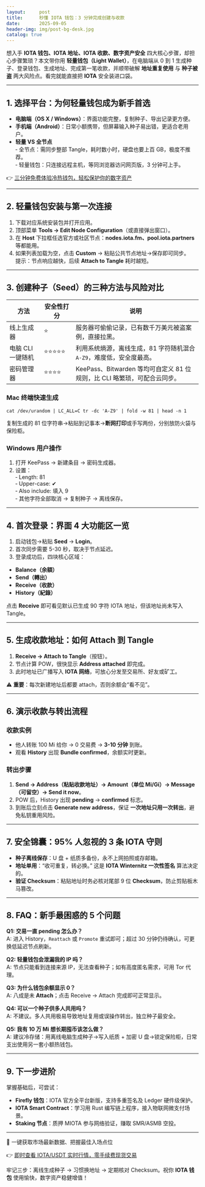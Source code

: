 ```yaml
---
layout:     post
title:      秒懂 IOTA 钱包：3 分钟完成创建与收款
date:       2025-09-05
header-img: img/post-bg-desk.jpg
catalog: true
---
```


想入手 **IOTA 钱包、IOTA 地址、IOTA 收款、数字资产安全** 四大核心步骤，却担心步骤繁琐？本文带你用 **轻量钱包（Light Wallet）**，在电脑端从 0 到 1 生成种子、登录钱包、生成地址、完成第一笔收款，并顺带破解 **地址重复使用** 与 **种子被盗** 两大风险点。看完就能直接把 **IOTA** 安全装进口袋。

---

## 1. 选择平台：为何轻量钱包成为新手首选

- **电脑端（OS X / Windows）**：界面功能完整，复制种子、导出记录更方便。  
- **手机端（Android）**：日常小额携带，但屏幕输入种子易出错，更适合老用户。  
- **轻量 VS 全节点**  
  ‑ 全节点：需同步整部 Tangle，耗时数小时，硬盘也要上百 GB，极度不推荐。  
  ‑ 轻量钱包：只连接远程主机，等同浏览器访问网页版，3 分钟可上手。

👉 [三分钟免费体验冷热钱包，轻松保护你的数字资产](https://okxdog.com/)

---

## 2. 轻量钱包安装与第一次连接

1. 下载对应系统安装包并打开应用。  
2. 顶部菜单 **Tools → Edit Node Configuration**（或直接弹出窗口）。  
3. 在 **Host** 下拉框任选官方或社区节点：**nodes.iota.fm、pool.iota.partners** 等都能用。  
4. 如果列表加载为空，点击 **Custom** → 粘贴公共节点地址→保存即可同步。  
   提示：节点响应越快，后续 **Attach to Tangle** 耗时越短。

---

## 3. 创建种子（Seed）的三种方法与风险对比

| 方法              | 安全性打分 | 说明                                                                 |
|-------------------|------------|----------------------------------------------------------------------|
| 线上生成器        | ⭐         | 服务器可偷偷记录，已有数千万美元被盗案例，直接拉黑。                     |
| 电脑 CLI 一键随机 | ⭐⭐⭐⭐⭐   | 利用系统熵源，离线生成，81 字符随机混合 `A-Z9`，难度低，安全度最高。       |
| 密码管理器        | ⭐⭐⭐⭐    | KeePass、Bitwarden 等均可自定义 81 位规则，比 CLI 略繁琐，可配合云同步。    |

### Mac 终端快速生成

```
cat /dev/urandom | LC_ALL=C tr -dc 'A-Z9' | fold -w 81 | head -n 1
```

复制生成的 81 位字符串→粘贴到记事本→**断网打印**或手写两份，分别放防火袋与保险柜。  

### Windows 用户操作

1. 打开 KeePass → 新建条目 → 密码生成器。  
2. 设置：  
   ‑ Length: 81  
   ‑ Upper-case: ✔  
   ‑ Also include: 填入 9  
   ‑ 其他字符全部取消 → 复制种子 → 离线保存。

---

## 4. 首次登录：界面 4 大功能区一览

1. 启动钱包→粘贴 **Seed** → **Login**。  
2. 首次同步需要 5-30 秒，取决于节点延迟。  
3. 登录成功后，四块核心区域：

- **Balance（余額）**  
- **Send（轉出）**  
- **Receive（收款）**  
- **History（紀錄）**

点击 **Receive** 即可看见默认已生成 90 字符 IOTA 地址，但该地址尚未写入 Tangle。

---

## 5. 生成收款地址：如何 Attach 到 Tangle

1. **Receive → Attach to Tangle**（按钮）。  
2. 节点计算 POW，很快显示 **Address attached** 即完成。  
3. 此时地址已广播写入 **IOTA 网络**，可放心分发至交易所、好友或矿工。  

⚠️ **重要**：每次新建地址后都要 attach，否则余额会“看不见”。

---

## 6. 演示收款与转出流程

### 收款实例

- 他人转账 100 Mi 给你 → 0 交易费 → **3-10 分钟** 到账。  
- 观看 **History** 出现 **Bundle confirmed**，余额实时更新。

### 转出步骤

1. **Send → Address（粘贴收款地址）→ Amount（单位 Mi/Gi）→ Message（可留空）→ Send it now**。  
2. POW 后，History 出现 **pending** → **confirmed** 标志。  
3. 到账后立刻点击 **Generate new address**，保证 **一次地址只用一次转出**，避免私钥重用风险。

---

## 7. 安全锦囊：95% 人忽视的 3 条 IOTA 守则

- **种子离线保存**：U 盘 + 纸质多备份，永不上网拍照或存邮箱。  
- **地址单用**：“收可重复，转必换。” 这是 **IOTA Winternitz 一次性签名** 算法决定的。  
- **验证 Checksum**：粘贴地址时务必核对尾部 9 位 **Checksum**，防止剪贴板木马篡改。

---

## 8. FAQ：新手最困惑的 5 个问题

**Q1: 交易一直 pending 怎么办？**  
A: 进入 History，`Reattach` 或 `Promote` 重试即可；超过 30 分钟仍待确认，可更换低延迟节点刷新。

**Q2: 轻量钱包会泄漏我的 IP 吗？**  
A: 节点只能看到连接来源 IP，无法查看种子；如有高度匿名需求，可用 Tor 代理。

**Q3: 为什么钱包余额显示 0？**  
A: 八成是未 **Attach**；点击 Receive → Attach 完成即可正常显示。

**Q4: 可以一个种子供多人共用吗？**  
A: 不建议。多人共用极易导致地址复用或误操作转出，独立种子最安全。

**Q5: 我有 10 万 Mi 想长期囤币该怎么做？**  
A: 建议冷存储：用离线电脑生成种子→写入纸质 + 加密 U 盘→锁定保险柜，日常支出使用另一套小额热钱包。

---

## 9. 下一步进阶

掌握基础后，可尝试：

- **Firefly 钱包**：IOTA 官方全平台新版，支持多重签名及 Ledg‌er 硬件级保护。  
- **IOTA Smart Contract**：学习用 Rust 编写链上程序，接入物联网微支付场景。  
- **Staking 节点**：质押 MIOTA 参与网络验证，赚取 SMR/ASMB 空投。

---

📌 一键获取市场最新数据、把握最佳入场点位

👉 [即时查看 IOTA/USDT 实时行情，零手续费现货交易](https://okxdog.com/)

牢记三步：离线生成种子 → 习惯换地址 → 定期核对 Checksum。祝你 **IOTA 钱包** 使用愉快，数字资产稳健增值！